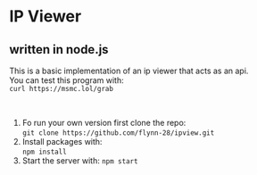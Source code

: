 # IP Viewer 
## written in node.js

This is a basic implementation of an ip viewer that acts as an api.
<br> You can test this program with: <br>  ```curl https://msmc.lol/grab``` 

<br>

1. Fo run your own version first clone the repo: <br>
    ```git clone https://github.com/flynn-28/ipview.git``` <br>
2. Install packages with: <br>
    ```npm install```
3. Start the server with:
    ```npm start```

